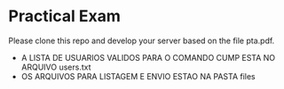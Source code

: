 # Practical Exam

Please clone this repo and develop your server based on the file pta.pdf.

- A LISTA DE USUARIOS VALIDOS PARA O COMANDO CUMP ESTA NO ARQUIVO users.txt
- OS ARQUIVOS PARA LISTAGEM E ENVIO ESTAO NA PASTA files
